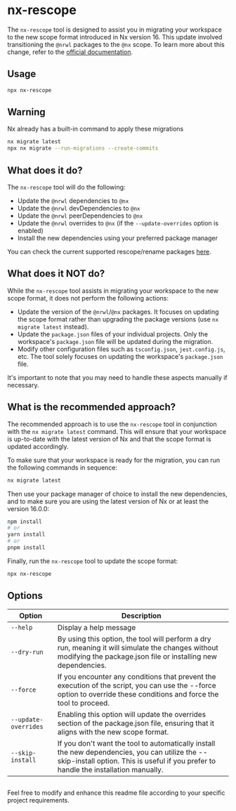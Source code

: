 # nx-rescope

The `nx-rescope` tool is designed to assist you in migrating your workspace to the new scope format introduced in Nx version 16. This update involved transitioning the `@nrwl` packages to the `@nx` scope. To learn more about this change, refer to the [official documentation](https://nx.dev/recipes/other/rescope).

## Usage

```bash
npx nx-rescope
```

## Warning

Nx already has a built-in command to apply these migrations

```bash
nx migrate latest
npx nx migrate --run-migrations --create-commits
```

## What does it do?

The `nx-rescope` tool will do the following:

- Update the `@nrwl` dependencies to `@nx`
- Update the `@nrwl` devDependencies to `@nx`
- Update the `@nrwl` peerDependencies to `@nx`
- Update the `@nrwl` overrides to `@nx` (if the `--update-overrides` option is enabled)
- Install the new dependencies using your preferred package manager

You can check the current supported rescope/rename packages [here](./src/nx-rescoped-plugins.mjs).

## What does it NOT do?

While the `nx-rescope` tool assists in migrating your workspace to the new scope format, it does not perform the following actions:

- Update the version of the `@nrwl`/`@nx` packages. It focuses on updating the scope format rather than upgrading the package versions (use `nx migrate latest` instead).
- Update the `package.json` files of your individual projects. Only the workspace's `package.json` file will be updated during the migration.
- Modify other configuration files such as `tsconfig.json`, `jest.config.js`, etc. The tool solely focuses on updating the workspace's `package.json` file.

It's important to note that you may need to handle these aspects manually if necessary.

## What is the recommended approach?

The recommended approach is to use the `nx-rescope` tool in conjunction with the `nx migrate latest` command. This will ensure that your workspace is up-to-date with the latest version of Nx and that the scope format is updated accordingly.

To make sure that your workspace is ready for the migration, you can run the following commands in sequence:

```bash
nx migrate latest
```

Then use your package manager of choice to install the new dependencies, and to make sure you are using the latest version of Nx or at least the version 16.0.0:

```bash
npm install
# or
yarn install
# or
pnpm install
```

Finally, run the `nx-rescope` tool to update the scope format:

```bash
npx nx-rescope
```

## Options

| Option               | Description                                                                                                                                                                            |
| -------------------- | -------------------------------------------------------------------------------------------------------------------------------------------------------------------------------------- |
| `--help`             | Display a help message                                                                                                                                                                 |
| `--dry-run`          | By using this option, the tool will perform a dry run, meaning it will simulate the changes without modifying the package.json file or installing new dependencies.                    |
| `--force`            | If you encounter any conditions that prevent the execution of the script, you can use the --force option to override these conditions and force the tool to proceed.                   |
| `--update-overrides` | Enabling this option will update the overrides section of the package.json file, ensuring that it aligns with the new scope format.                                                    |
| `--skip-install`     | If you don't want the tool to automatically install the new dependencies, you can utilize the --skip-install option. This is useful if you prefer to handle the installation manually. |

##

Feel free to modify and enhance this readme file according to your specific project requirements.
